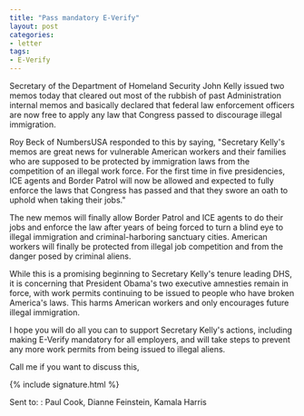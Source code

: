 ```yaml
---
title: "Pass mandatory E-Verify"
layout: post
categories:
- letter
tags:
- E-Verify
---
```


Secretary of the Department of Homeland Security John Kelly issued two memos today that cleared out most of the rubbish of past Administration internal memos and basically declared that federal law enforcement officers are now free to apply any law that Congress passed to discourage illegal immigration.

Roy Beck of NumbersUSA responded to this by saying, "Secretary Kelly's memos are great news for vulnerable American workers and their families who are supposed to be protected by immigration laws from the competition of an illegal work force. For the first time in five presidencies, ICE agents and Border Patrol will now be allowed and expected to fully enforce the laws that Congress has passed and that they swore an oath to uphold when taking their jobs."

The new memos will finally allow Border Patrol and ICE agents to do their jobs and enforce the law after years of being forced to turn a blind eye to illegal immigration and criminal-harboring sanctuary cities. American workers will finally be protected from illegal job competition and from the danger posed by criminal aliens.

While this is a promising beginning to Secretary Kelly's tenure leading DHS, it is concerning that President Obama's two executive amnesties remain in force, with work permits continuing to be issued to people who have broken America's laws. This harms American workers and only encourages future illegal immigration.

I hope you will do all you can to support Secretary Kelly's actions, including making E-Verify mandatory for all employers, and will take steps to prevent any more work permits from being issued to illegal aliens.

Call me if you want to discuss this,

{% include signature.html %}

Sent to:
: Paul Cook, Dianne Feinstein, Kamala Harris
